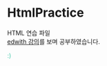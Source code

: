 # HtmlPractice
HTML 연습 파일<br>
<a href="https://www.edwith.org/htmlcss/lecture/16625?isDesc=false">edwith 강의</a>를 보며 공부하였습니다.


<p style="color:#48caac; font-size=1.44em;">:)</p>
